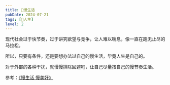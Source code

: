```yaml
---
title: 🌳慢生活
pubDate: 2024-07-21
tags: [🧚人生]
level: 2
---
```


现代社会过于快节奏，过于讲究欲望与竞争，让人难以喘息，像一直在跑无止尽的马拉松。

所以，只要有条件，还是要想办法过自己的慢生活，毕竟人生是自己的。

对于外部的各种干扰，就慢慢排除回避吧，让自己尽量按自己的慢节奏生活。

参考：[《慢生活 慢美好》](https://book.douban.com/subject/26363552/)
